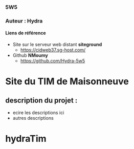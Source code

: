 ### 5W5
### Auteur : Hydra
#### Liens de référence
- Site sur le serveur web distant **siteground**
  - https://cidweb37.sg-host.com/
- Github **NMoumy**
  - https://github.com/Hydra-5w5

# Site du TIM de Maisonneuve 
## description du projet :
- ecire les descriptions ici 
- autres descriptions


# hydraTim
